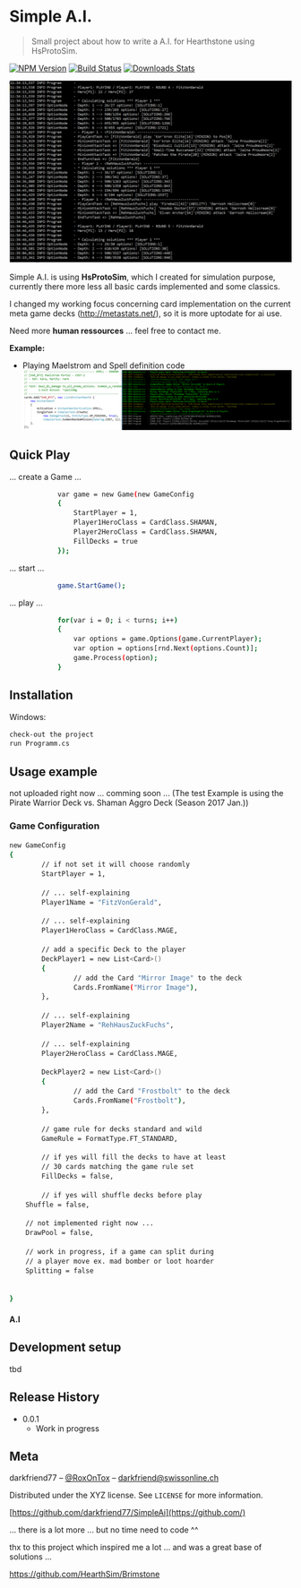 # Simple A.I.
> Small project about how to write a A.I. for Hearthstone using HsProtoSim.

[![NPM Version][npm-image]][npm-url]
[![Build Status][travis-image]][travis-url]
[![Downloads Stats][npm-downloads]][npm-url]

![](ReadMe/simpleaiconsole.png)

Simple A.I. is using **HsProtoSim**, which I created for simulation purpose,
currently there more less all basic cards implemented and some classics.

I changed my working focus concerning card implementation on the current
meta game decks (http://metastats.net/), so it is more uptodate for ai use.

Need more **human ressources** ... feel free to contact me.

**Example:**

* Playing Maelstrom and Spell definition code
![](ReadMe/maelstrom.png)

## Quick Play

... create a Game ... 
```sh
            var game = new Game(new GameConfig
            {
                StartPlayer = 1,
                Player1HeroClass = CardClass.SHAMAN,
                Player2HeroClass = CardClass.SHAMAN,
                FillDecks = true
            });
```
... start ...
```sh
            game.StartGame();
```
... play ...          
```sh
            for(var i = 0; i < turns; i++)
            {
                var options = game.Options(game.CurrentPlayer);
                var option = options[rnd.Next(options.Count)];
                game.Process(option);
            }
```

## Installation

Windows:

```sh
check-out the project
run Programm.cs 
```

## Usage example

not uploaded right now ... comming soon ... (The test Example is using the Pirate Warrior Deck vs. Shaman Aggro Deck (Season 2017 Jan.))

### Game Configuration

```sh
new GameConfig
{
		// if not set it will choose randomly
		StartPlayer = 1, 				
							  
		// ... self-explaining
		Player1Name = "FitzVonGerald",
		  
		// ... self-explaining    
		Player1HeroClass = CardClass.MAGE, 
		
		// add a specific Deck to the player 
		DeckPlayer1 = new List<Card>()      
		{
				// add the Card "Mirror Image" to the deck
				Cards.FromName("Mirror Image"), 
		},
		
		// ... self-explaining
		Player2Name = "RehHausZuckFuchs",
		
		// ... self-explaining   
		Player2HeroClass = CardClass.MAGE,	
		
		DeckPlayer2 = new List<Card>()
		{
				// add the Card "Frostbolt" to the deck
				Cards.FromName("Frostbolt"),    
		},
		
		// game rule for decks standard and wild
		GameRule = FormatType.FT_STANDARD,  
		
		// if yes will fill the decks to have at least
		// 30 cards matching the game rule set
		FillDecks = false,	
										
		// if yes will shuffle decks before play					
    Shuffle = false,			
    
    // not implemented right now ...				   		
    DrawPool = false,				
    
    // work in progress, if a game can split during			
    // a player move ex. mad bomber or loot hoarder			
    Splitting = false										
    																		
    
}
```

#### A.I



## Development setup

tbd

## Release History

* 0.0.1
    * Work in progress

## Meta

darkfriend77 – [@RoxOnTox](https://twitter.com/dbader_org) – darkfriend@swissonline.ch

Distributed under the XYZ license. See ``LICENSE`` for more information.

[https://github.com/darkfriend77/SimpleAi](https://github.com/)

[npm-image]: https://img.shields.io/npm/v/datadog-metrics.svg?style=flat-square
[npm-url]: https://npmjs.org/package/datadog-metrics
[npm-downloads]: https://img.shields.io/npm/dm/datadog-metrics.svg?style=flat-square
[travis-image]: https://img.shields.io/travis/dbader/node-datadog-metrics/master.svg?style=flat-square
[travis-url]: https://travis-ci.org/dbader/node-datadog-metrics

... there is a lot more ... but no time need to code ^^

thx to this project which inspired me a lot ... and was a great base of solutions ...

https://github.com/HearthSim/Brimstone
